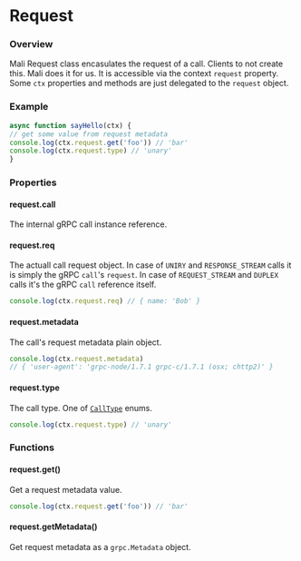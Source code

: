 # Request

### Overview

Mali Request class encasulates the request of a call. Clients to not create this. Mali does it for us. It is accessible via the context `request` property. Some `ctx` properties and methods are just delegated to the `request` object.

### Example

```js
async function sayHello(ctx) {
// get some value from request metadata
console.log(ctx.request.get('foo')) // 'bar'
console.log(ctx.request.type) // 'unary'
}
```

### Properties

#### request.call

The internal gRPC call instance reference.

#### request.req

The actuall call request object.
In case of `UNIRY` and `RESPONSE_STREAM` calls it is simply the gRPC `call`'s `request`. 
In case of `REQUEST_STREAM` and `DUPLEX` calls it's the gRPC `call` reference itself.

```js
console.log(ctx.request.req) // { name: 'Bob' }
```

#### request.metadata

The call's request metadata plain object.

```js
console.log(ctx.request.metadata)
// { 'user-agent': 'grpc-node/1.7.1 grpc-c/1.7.1 (osx; chttp2)' }
```

#### request.type

The call type. One of [`CallType`](https://mali.github.io/mali-call-types) enums.

```js
console.log(ctx.request.type) // 'unary'
```

### Functions

#### request.get()

Get a request metadata value.

```js
console.log(ctx.request.get('foo')) // 'bar'
```

#### request.getMetadata()

Get request metadata as a `grpc.Metadata` object.
